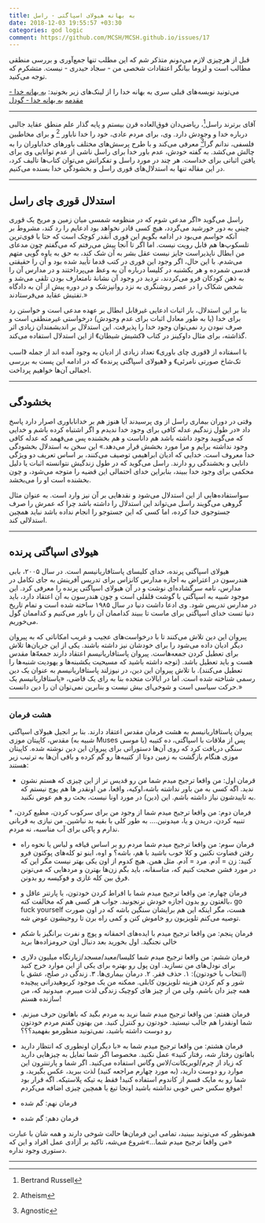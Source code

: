 ```yaml
---
title: به بهانه هیولای اسپاگتی - راسل
date: 2018-12-03 19:55:57 +03:30
categories: god logic
comment: https://github.com/MCSH/MCSH.github.io/issues/17
---
```


قبل از هرچیزی لازم می‌دونم متذکر شم که این مطلب تنها جمع‌آوری و بررسی منطقی مطالب است و لزوما بیانگر اعتقادات شخصی من - سجاد حیدری - نیست. متشکرم که توجه می‌کنید.


می‌تونید نویسه‌های قبلی سری به بهانه خدا را از لینک‌های زیر بخونید:
[به بهانه خدا - مقدمه](https://mcsh.github.io/fa/god/logic/2018/03/16/god.html)
[به بهانه خدا - گودل](https://mcsh.github.io/fa/god/logic/2018/03/27/godel.html)

----


آقای برترند راسل[^1]، ریاضی‌دان فوق‌العاده قرن بیستم و پایه گذار علم منطق عقاید جالبی درباره خدا و وجودش دارد. وی، برای مردم عادی، خود را خدا ناباور [^2] و برای مخاطبین فلسفی، ندانم گرا[^3] معرفی می‌کند و با طرح پرسش‌های مختلف باورهای خداباوران را به چالش می‌کشد. به گفته خودش، عدم باور خدا برای راسل ناشی از عدم توانایی وی برای یافتن اثباتی برای خداست. هر چند در مورد راسل و تفکراتش می‌توان کتاب‌ها تالیف کرد، در این مقاله تنها به استدلال‌های قوری راسل و بخشودگی خدا بسنده می‌کنیم.


----

## استدلال قوری چای راسل

راسل می‌گوید «اگر مدعی شوم که در منظومه شمسی میان زمین و مریخ یک قوری چینی به دور خورشید می‌گردد، هیچ کسی قادر نخواهد بود ادعایم را رد کند، مشروط بر آنکه حواسم می‌بود در ادامه بگویم این قوری آنقدر کوچک است که حتا با قوی‌ترین تلسکوپ‌ها هم قابل رویت نیست.  اما اگر تا آنجا پیش می‌رفتم که می‌گفتم چون مدعای من ابطال ناپذیراست جایز نیست عقل بشر به آن شک کند، به حق به یاوه گویی متهم می‌شدم. با این حال، اگر وجود این قوری در کتب قدما تأیید شده بود و آن را حقیقتی قدسی شمرده و هر یکشنبه در کلیسا درباره آن به وعظ می‌پرداختند و در مدارس آن را به ذهن کودکان فرو می‌کردند، تردید در وجود آن نشانهٔ نامتعارف بودن تلقی می‌شد و شخص شکاک را در عصر روشنگری به نزد روانپزشک و در دوره پیش از آن به دادگاه تفتیش عقاید می‌فرستادند.»

بنا بر این استدلال، بار اثبات ادعایی غیرقابل ابطال بر عهده مدعی است و خواستن رد برای خدا (یا به طور معادل اثبات برای عدم وجودش) درخواستی غیرمنطقی است و صرف نبودن رد نمی‌توان وجود خدا را پذیرفت. این استدلال بر اندیشمندان زیادی اثر گذاشته، برای مثال داوکینز در کتاب 《کشیش شیطان》 از این استدلال استفاده می‌کند.

با اسفتاده از 《قوری چای باوری》 تعداد زیادی از ادیان به وجود آمده اند از جمله 《اسب تک‌شاخ صورتی نامرئی》 و 《هیولای اسپاگتی پرنده》 که در ادامه این پست به بررسی اجمالی آن‌ها خواهیم پرداخت.

----

## بخشودگی

وقتی در دوران بیماری راسل از وی پرسیدند آیا هنوز هم بر خداناباوری اصرار دارد پاسخ داد «در طول زندگیم عدله کافی برای وجود خدا ندیدم و اگر اشتباه کرده باشم و خدایی که می‌گویید وجود داشته باشد هم داناست و هم بخشنده پس می‌فهمد که عدله کافی وجود نداشته برایم و مرا مورد بخشش قرار می‌دهد.» این سخن به استدلال بخشودگی خدا معروف است. خدایی که ادیان ابراهیمی توصیف می‌کنند، بر اساس تعریف دو ويژگی دانایی و بخشندگی رو دارند. راسل می‌گوید که در طول زندگیش نتوانسته اثبات یا دلیل محکمی برای وجود خدا ببیند، بنابراین خدای احتمالی این قضیه را متوجه می‌شود، و چون بخشنده است او را می‌بخشد.

سواستفاده‌هایی از این استدلال می‌شود و نقدهایی بر آن نیز وارد است. به عنوان مثال گروهی می‌گویند راسل می‌تواند این استدلال را داشته باشد چرا که عمرش را صرف جستوجوی خدا کرده، اما کسی که این جستوجو را انجام نداده باشد نباید همچین استدلالی کند. 

----

## هیولای اسپاگتی پرنده

هیولای اسپاگتی پرنده، خدای کلیسای پاستافاریانیسم است. در سال ۲۰۰۵، بابی هندرسون در اعتراض به اجازه مدارس کانزاس برای تدریس آفرینش به جای تکامل در مدارس، نامه سرگشاده‌ای نوشت و در آن هیولای اسپاگتی پرنده را معرفی کرد. این موجود شبیه به اسپاگتی با گوشت قلقلی است و چون هندرسون به آن اعتقاد دارد، باید در مدارس تدریس شود.  وی ادعا داشت دنیا در سال ۱۹۸۵ ساخته شده است و تمام تاریخ دنیا تست خدای اسپاگتی برای ماست تا ببیند کداممان آن را باور می‌کنیم و کداممان گول می‌خوریم.

پیروان این دین تلاش می‌کنند تا با درخواست‌های عجیب و غریب امکاناتی که به پیروان دیگر ادیان داده می‌شود را برای خودشان نیز داشته باشند. یکی از این جریان‌ها تلاش برای تعطیل کردن جمعه‌هاست. پیروان پاستافاریانیسم اعتقاد دارند جمعه‌ّها مقدس هست و باید تعطیل باشد. (توجه داشته باشید که مسیحیت یکشبنه‌ها و یهودیت شنبه‌ها را تعطیل می‌کنند). با تلاش پیروان این دین، در نیوزلند پاستافاریانیسم به عنوان یک دین رسمی شناخته شده است. اما در ایالات متحده بنا به رای یک قاضی، «پاستافاریانیسم یک حرکت سیاسی است و  شوخی‌ای بیش نیست و بنابرین نمی‌توان ان را دین دانست.»


----

### هشت فرمان

پیروان پاستافاریانیسم به هشت فرمان مقدس اعتقاد دارند. بنا بر انجیل هیولای اسپاگتی مقدس، کاپیتان موزی (شبیه به Muses یا موسی)  پس از ملاقات با اسپاگتی، ده کتیبه سنگی دریافت کرد که روی آن‌ها دستوراتی برای پیروان این دین نوشته شده. کاپیتان موزی هنگام بازگشت به زمین دوتا از کتیبه‌ها رو گم کرده و باقی آن‌ها به ترتیب زیر هستند:

* قرمان اول:‌ من واقعا ترجیح میدم شما من رو قدیس تر از این چیزی که هستم نشون ندید. اگه کسی به من باور نداشته باشه،‌اوکیه، واقعا، من اونقدر ها هم پوچ نیستم که به تاییدشون نیاز داشته باشم. این (دین) در مورد اونا نیست، بحث رو هم عوض نکنید.

*‌ فرمان دوم: من واقعا ترجیح میدم شما از وجود من برای سرکوب کردن، مطیع کردن، تنبیه کردن، دریدن و یا، میدونین.... به طور کلی با بقیه بد نباشین. من نیازی به قربانی ندارم و پاکی برای آب مناسبه، نه مردم.

* فرمان سوم: من واقعا ترجیح میدم شما مردم رو بر اساس قیافه و لباس یا نحوه راه رفتن قضاوت نکنین و کلا خوب باشید با هم، باشه؟ و اوه، اینو تو کله‌های پوکتون فرو کنید: زن = آدم. مرد = آدم. مثل همن. هیچ کدوم از اون یکی بهتر نیست مگر این که در مورد فشن صحبت کنیم که، متاسفانه، باید بگم زن‌ها بهترن و مرد‌هایی که می‌تونن فرق بین کله غازی و فوکیسه رو بدونن. 

* فرمان چهارم: من واقعا ترجیح میدم شما با افراط کردن خودتون، یا پارتنر عاقل و بالغتون رو بدون اجازه خودش نرنجونید. جواب هر کسی هم که مخالفت کنه، go fuck yourself هست، مگر اینکه این هم برایشان سنگین باشه که در اون صورت توصیه می‌کنم تلویزیون رو خاموش کنن و کمی راه برن تا روحیشون عوض شه.

* فرمان پنجم:  من واقعا ترجیح میدم با ایده‌های احمقانه و پوچ و نفرت برانگیز با شکم خالی نجنگید. اول بخورید بعد دنبال اون حرومزاده‌ها برید

* فرمان ششم: من واقعا ترجیح میدم شما کلیسا/معبد/مسجد/زیارتگاه میلیون دلاری برای نودل‌های من نسازید. اون پول رو بهتره برای یکی از این موارد خرج کنید (انتخاب با خودتون): ۱. حذف فقر. ۲. درمان بیماری‌ها. ۳. زندگی در صلح، عشق با شور و کم کردن هزینه تلویزیون کابلی. ممکنه من یک موجود کربوهیدراتی پیچیده همه چیز دان باشم، ولی من از چیز های کوچیک زندگی لذت میبرم. میدونید که، من سازنده هستم!

* فرمان هفتم: من واقعا ترجیح میدم شما نرید به مردم بگید که باهاتون حرف میزنم. شما اونقدرا هم جالب نیستید. خودتون رو کنترل کنید. من بهتون گفتم مردم خودتون رو دوست داشته باشید، نمی‌تونید منظورمو بفهمید؟؟؟

* فرمان هشتم: من واقعا ترجیح میدم شما به «با دیگران اونطوری که انتظار دارید باهاتون رفتار شه، رفتار کنید» عمل نکنید. مخصوصا اگر شما تمایل به چیزهایی دارید که زیاد از چرم/لوبریکانت/لاس وگاس استفاده می‌کنید. اگر شما و پارتنترون این موارد رو دوست دارید، (به مورد چهارم مراجعه کنید) لذت ببرید، عکس بگیرید، و شما رو به مایک قسم از کاندوم استفاده کنید! فقط یه تیکه پلاستیکه. اگه قرار بود موقع سکس حس خوبی نداشته باشید اونجا تیغ یا همچین چیزی اضافه می‌کردم!

* فرمان نهم: گم شده

* فرمان دهم: گم شده


همونطور که می‌تونید ببینید، تمامی این فرمان‌ها حالت شوخی دارند و همه شان با عبارت «من واقعا ترجیح میدم شما...»‌شروع می‌شه، تاکید بر آزادی عمل افراد و این که دستوری وجود نداره.

----

[^1]: Bertrand Russell
[^2]: Atheism
[^3]: Agnostic
